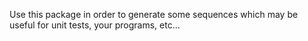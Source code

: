 Use this package in order to generate some sequences which may be useful for unit tests, your programs, etc...